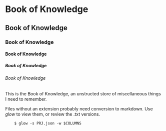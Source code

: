 #      Book of Knowledge
##     Book of Knowledge
###    Book of Knowledge
####   Book of Knowledge
#####  Book of Knowledge
###### Book of Knowledge

This is the Book of Knowledge, an unstructed store of miscellaneous things I
need to remember.

Files without an extension probably need conversion to markdown.  Use *glow*
to view them, or review the .txt versions.


```
    $ glow -s PRJ.json -w $COLUMNS
```
